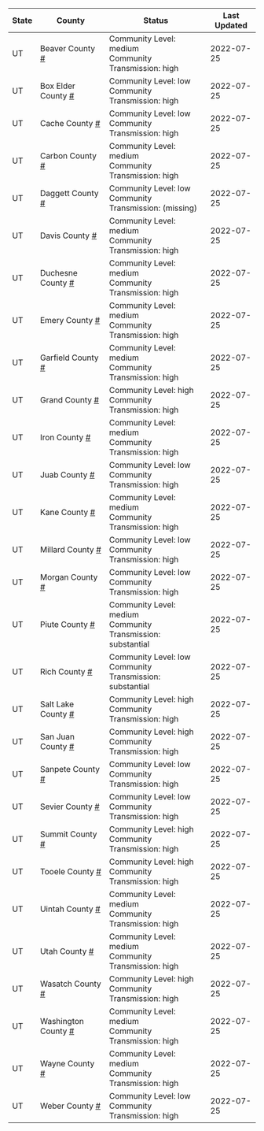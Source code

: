 State | County | Status | Last Updated
--- | --- | --- | --- 
UT | Beaver County <a href="#beaver_county">#</a> | <a name="beaver_county"></a>Community Level: medium<br/>Community Transmission: high | 2022-07-25
UT | Box Elder County <a href="#box_elder_county">#</a> | <a name="box_elder_county"></a>Community Level: low<br/>Community Transmission: high | 2022-07-25
UT | Cache County <a href="#cache_county">#</a> | <a name="cache_county"></a>Community Level: low<br/>Community Transmission: high | 2022-07-25
UT | Carbon County <a href="#carbon_county">#</a> | <a name="carbon_county"></a>Community Level: medium<br/>Community Transmission: high | 2022-07-25
UT | Daggett County <a href="#daggett_county">#</a> | <a name="daggett_county"></a>Community Level: low<br/>Community Transmission: (missing) | 2022-07-25
UT | Davis County <a href="#davis_county">#</a> | <a name="davis_county"></a>Community Level: medium<br/>Community Transmission: high | 2022-07-25
UT | Duchesne County <a href="#duchesne_county">#</a> | <a name="duchesne_county"></a>Community Level: medium<br/>Community Transmission: high | 2022-07-25
UT | Emery County <a href="#emery_county">#</a> | <a name="emery_county"></a>Community Level: medium<br/>Community Transmission: high | 2022-07-25
UT | Garfield County <a href="#garfield_county">#</a> | <a name="garfield_county"></a>Community Level: medium<br/>Community Transmission: high | 2022-07-25
UT | Grand County <a href="#grand_county">#</a> | <a name="grand_county"></a>Community Level: high<br/>Community Transmission: high | 2022-07-25
UT | Iron County <a href="#iron_county">#</a> | <a name="iron_county"></a>Community Level: medium<br/>Community Transmission: high | 2022-07-25
UT | Juab County <a href="#juab_county">#</a> | <a name="juab_county"></a>Community Level: low<br/>Community Transmission: high | 2022-07-25
UT | Kane County <a href="#kane_county">#</a> | <a name="kane_county"></a>Community Level: medium<br/>Community Transmission: high | 2022-07-25
UT | Millard County <a href="#millard_county">#</a> | <a name="millard_county"></a>Community Level: low<br/>Community Transmission: high | 2022-07-25
UT | Morgan County <a href="#morgan_county">#</a> | <a name="morgan_county"></a>Community Level: low<br/>Community Transmission: high | 2022-07-25
UT | Piute County <a href="#piute_county">#</a> | <a name="piute_county"></a>Community Level: medium<br/>Community Transmission: substantial | 2022-07-25
UT | Rich County <a href="#rich_county">#</a> | <a name="rich_county"></a>Community Level: low<br/>Community Transmission: substantial | 2022-07-25
UT | Salt Lake County <a href="#salt_lake_county">#</a> | <a name="salt_lake_county"></a>Community Level: high<br/>Community Transmission: high | 2022-07-25
UT | San Juan County <a href="#san_juan_county">#</a> | <a name="san_juan_county"></a>Community Level: high<br/>Community Transmission: high | 2022-07-25
UT | Sanpete County <a href="#sanpete_county">#</a> | <a name="sanpete_county"></a>Community Level: low<br/>Community Transmission: high | 2022-07-25
UT | Sevier County <a href="#sevier_county">#</a> | <a name="sevier_county"></a>Community Level: low<br/>Community Transmission: high | 2022-07-25
UT | Summit County <a href="#summit_county">#</a> | <a name="summit_county"></a>Community Level: high<br/>Community Transmission: high | 2022-07-25
UT | Tooele County <a href="#tooele_county">#</a> | <a name="tooele_county"></a>Community Level: high<br/>Community Transmission: high | 2022-07-25
UT | Uintah County <a href="#uintah_county">#</a> | <a name="uintah_county"></a>Community Level: medium<br/>Community Transmission: high | 2022-07-25
UT | Utah County <a href="#utah_county">#</a> | <a name="utah_county"></a>Community Level: medium<br/>Community Transmission: high | 2022-07-25
UT | Wasatch County <a href="#wasatch_county">#</a> | <a name="wasatch_county"></a>Community Level: high<br/>Community Transmission: high | 2022-07-25
UT | Washington County <a href="#washington_county">#</a> | <a name="washington_county"></a>Community Level: medium<br/>Community Transmission: high | 2022-07-25
UT | Wayne County <a href="#wayne_county">#</a> | <a name="wayne_county"></a>Community Level: medium<br/>Community Transmission: high | 2022-07-25
UT | Weber County <a href="#weber_county">#</a> | <a name="weber_county"></a>Community Level: low<br/>Community Transmission: high | 2022-07-25
